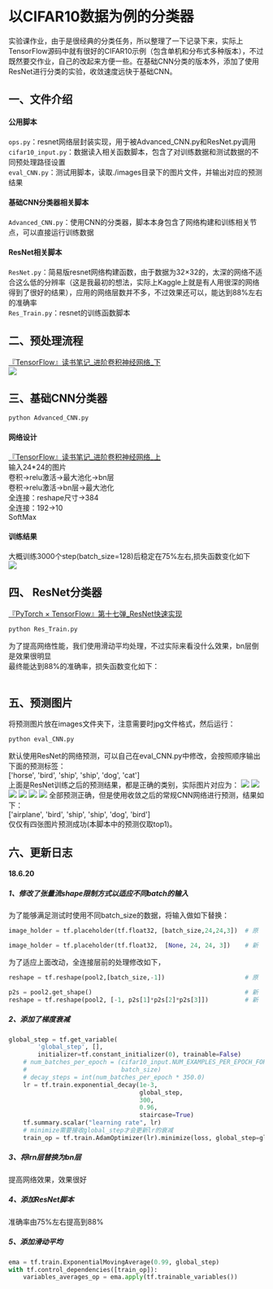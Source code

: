 # 以CIFAR10数据为例的分类器
实验课作业，由于是很经典的分类任务，所以整理了一下记录下来，实际上TensorFlow源码中就有很好的CIFAR10示例（包含单机和分布式多种版本），不过既然要交作业，自己的改起来方便一些。在基础CNN分类的版本外，添加了使用ResNet进行分类的实验，收敛速度远快于基础CNN。<br>
## 一、文件介绍
#### 公用脚本
`ops.py`：resnet网络层封装实现，用于被Advanced_CNN.py和ResNet.py调用<br>
`cifar10_input.py`：数据读入相关函数脚本，包含了对训练数据和测试数据的不同预处理路径设置<br>
`eval_CNN.py`：测试用脚本，读取./images目录下的图片文件，并输出对应的预测结果<br>
#### 基础CNN分类器相关脚本
`Advanced_CNN.py`：使用CNN的分类器，脚本本身包含了网络构建和训练相关节点，可以直接运行训练数据<br>
#### ResNet相关脚本
`ResNet.py`：简易版resnet网络构建函数，由于数据为32×32的，太深的网络不适合这么低的分辨率（这是我最初的想法，实际上Kaggle上就是有人用很深的网络得到了很好的结果），应用的网络层数并不多，不过效果还可以，能达到88%左右的准确率<br>
`Res_Train.py`：resnet的训练函数脚本<br>
## 二、预处理流程
[『TensorFlow』读书笔记_进阶卷积神经网络_下](http://www.cnblogs.com/hellcat/p/8018092.html)<br>
![](https://images2017.cnblogs.com/blog/1161096/201712/1161096-20171210153511911-1208313247.png)
## 三、基础CNN分类器
```bash
python Advanced_CNN.py
```
#### 网络设计
[『TensorFlow』读书笔记_进阶卷积神经网络_上](http://www.cnblogs.com/hellcat/p/8017370.html)<br>
输入24*24的图片<br>
卷积->relu激活->最大池化->bn层<br>
卷积->relu激活->bn层->最大池化<br>
全连接：reshape尺寸->384<br>
全连接：192->10<br>
SoftMax<br>
#### 训练结果
大概训练3000个step(batch_size=128)后稳定在75%左右,损失函数变化如下<br>
![](https://github.com/Hellcatzm/ClassifierForCifar10_TensorFlow/blob/master/%E5%B8%B8%E8%A7%84CNN%E6%8D%9F%E5%A4%B1%E5%87%BD%E6%95%B0%E8%A1%B0%E5%87%8F%E5%9B%BE.png)<br>
## 四、 ResNet分类器
[『PyTorch × TensorFlow』第十七弹_ResNet快速实现](https://www.cnblogs.com/hellcat/p/8521191.html)<br>
```bash
python Res_Train.py
```
为了提高网络性能，我们使用滑动平均处理，不过实际来看没什么效果，bn层倒是效果很明显<br>
最终能达到88%的准确率，损失函数变化如下：<br>
[](https://github.com/Hellcatzm/ClassifierForCifar10_TensorFlow/blob/master/ResNet%E6%8D%9F%E5%A4%B1%E5%87%BD%E6%95%B0%E8%A1%B0%E5%87%8F%E5%9B%BE.png)<br>
## 五、预测图片
将预测图片放在images文件夹下，注意需要时jpg文件格式，然后运行：<br>
```bash
python eval_CNN.py
```
默认使用ResNet的网络预测，可以自己在eval_CNN.py中修改，会按照顺序输出下面的预测标签：<br>
['horse', 'bird', 'ship', 'ship', 'dog', 'cat']<br>
上面是ResNet训练之后的预测结果，都是正确的类别，实际图片对应为：
![](https://github.com/Hellcatzm/ClassifierForCifar10_TensorFlow/blob/master/images/timgh.jpeg)
![](https://github.com/Hellcatzm/ClassifierForCifar10_TensorFlow/blob/master/images/timgb.jpeg)
![](https://github.com/Hellcatzm/ClassifierForCifar10_TensorFlow/blob/master/images/timg.jpeg)
![](https://github.com/Hellcatzm/ClassifierForCifar10_TensorFlow/blob/master/images/u%3D1192425208%2C2822262977%26fm%3D200%26gp%3D0.jpg)
![](https://github.com/Hellcatzm/ClassifierForCifar10_TensorFlow/blob/master/images/u%3D382711506%2C2042792358%26fm%3D200%26gp%3D0.jpg)
![](https://github.com/Hellcatzm/ClassifierForCifar10_TensorFlow/blob/master/images/timgc.jpeg)
全部预测正确，但是使用收敛之后的常规CNN网络进行预测，结果如下：<br>
['airplane', 'bird', 'ship', 'ship', 'dog', 'bird']<br>
仅仅有四张图片预测成功(本脚本中的预测仅取top1)。
## 六、更新日志
#### 18.6.20
##### 1、修改了张量流shape限制方式以适应不同batch的输入
为了能够满足测试时使用不同batch_size的数据，将输入做如下替换：<br>
```python
image_holder = tf.placeholder(tf.float32, [batch_size,24,24,3])  # 原

image_holder = tf.placeholder(tf.float32,  [None, 24, 24, 3])    # 新
```
为了适应上面改动，全连接层前的处理修改如下，<br>
```python
reshape = tf.reshape(pool2,[batch_size,-1])                      # 原

p2s = pool2.get_shape()                                          # 新
reshape = tf.reshape(pool2, [-1, p2s[1]*p2s[2]*p2s[3]])          # 新
```
##### 2、添加了梯度衰减
```python
global_step = tf.get_variable(
        'global_step', [],
        initializer=tf.constant_initializer(0), trainable=False)
    # num_batches_per_epoch = (cifar10_input.NUM_EXAMPLES_PER_EPOCH_FOR_TRAIN /
    #                          batch_size)
    # decay_steps = int(num_batches_per_epoch * 350.0)
    lr = tf.train.exponential_decay(1e-3,
                                    global_step,
                                    300,
                                    0.96,
                                    staircase=True)
    tf.summary.scalar("learning rate", lr)
    # minimize需要接收global_step才会更新lr的衰减
    train_op = tf.train.AdamOptimizer(lr).minimize(loss, global_step=global_step)
```
##### 3、将lrn层替换为bn层
提高网络效果，效果很好
##### 4、添加ResNet脚本
准确率由75%左右提高到88%
##### 5、添加滑动平均
```python
ema = tf.train.ExponentialMovingAverage(0.99, global_step)
with tf.control_dependencies([train_op]):
    variables_averages_op = ema.apply(tf.trainable_variables())
```

